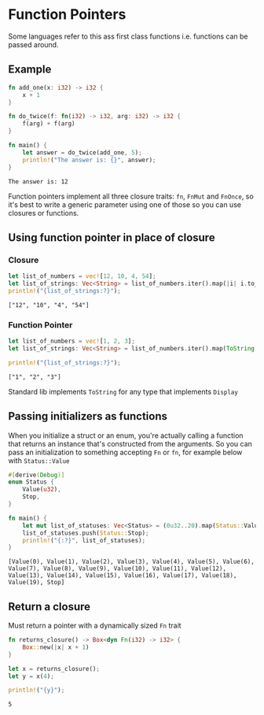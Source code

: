 
# Function Pointers
Some languages refer to this ass first class functions i.e. functions can be passed around.
## Example
```rust
fn add_one(x: i32) -> i32 {
    x + 1
}

fn do_twice(f: fn(i32) -> i32, arg: i32) -> i32 {
    f(arg) + f(arg)
}

fn main() {
    let answer = do_twice(add_one, 5);
    println!("The answer is: {}", answer);
}
```
```output
The answer is: 12
```

Function pointers implement all three closure traits: `fn`, `FnMut` and `FnOnce`, so it's best to write a generic parameter using one of those so you can use closures or functions.

## Using function pointer in place of closure
### Closure
```rust
let list_of_numbers = vec![12, 10, 4, 54];
let list_of_strings: Vec<String> = list_of_numbers.iter().map(|i| i.to_string()).collect();
println!("{list_of_strings:?}");
```
```output
["12", "10", "4", "54"]
```

### Function Pointer
```rust
let list_of_numbers = vec![1, 2, 3];
let list_of_strings: Vec<String> = list_of_numbers.iter().map(ToString::to_string).collect();

println!("{list_of_strings:?}");
```
```output
["1", "2", "3"]
```

Standard lib implements `ToString` for any type that implements `Display`

## Passing initializers as functions
When you initialize a struct or an enum, you're actually calling a function that returns an instance that's constructed from the arguments. So you can pass an initialization to something accepting `Fn` or `fn`, for example below with `Status::Value`
```rust
#[derive(Debug)]
enum Status {
    Value(u32),
    Stop,
}

fn main() {
    let mut list_of_statuses: Vec<Status> = (0u32..20).map(Status::Value).collect();
    list_of_statuses.push(Status::Stop);
    println!("{:?}", list_of_statuses);
}
```
```output
[Value(0), Value(1), Value(2), Value(3), Value(4), Value(5), Value(6), Value(7), Value(8), Value(9), Value(10), Value(11), Value(12), Value(13), Value(14), Value(15), Value(16), Value(17), Value(18), Value(19), Stop]
```

## Return a closure
Must return a pointer with a dynamically sized `Fn` trait
```rust
fn returns_closure() -> Box<dyn Fn(i32) -> i32> {
    Box::new(|x| x + 1)
}

let x = returns_closure();
let y = x(4);

println!("{y}");
```
```output
5
```
